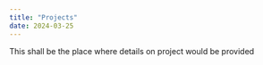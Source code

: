 ```yaml
---
title: "Projects"
date: 2024-03-25
---
```


This shall be the place where details on project would be provided
